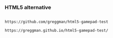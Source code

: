 ### HTML5 alternative

```

https://github.com/greggman/html5-gamepad-test

https://greggman.github.io/html5-gamepad-test/

```
